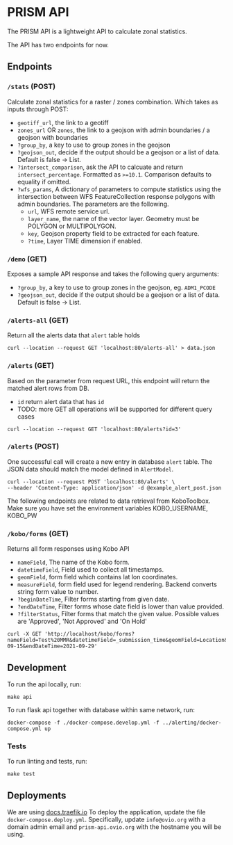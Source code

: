 # PRISM API

The PRISM API is a lightweight API to calculate zonal statistics.

The API has two endpoints for now.

## Endpoints

### `/stats` (POST)

Calculate zonal statistics for a raster / zones combination. Which takes as inputs through POST:

- `geotiff_url`, the link to a geotiff
- `zones_url` OR `zones`, the link to a geojson with admin boundaries / a geojson with boundaries
- `?group_by`, a key to use to group zones in the geojson
- `?geojson_out`, decide if the output should be a geojson or a list of data. Default is false -> List.
- `?intersect_comparison`, ask the API to calcuate and return `intersect_percentage`. Formatted as `>=10.1`. Comparison defaults to equality if omitted.
- `?wfs_params`, A dictionary of parameters to compute statistics using the intersection between WFS FeatureCollection response polygons with admin boundaries. The parameters are the following.
  - `url`, WFS remote service url.
  - `layer_name`, the name of the vector layer. Geometry must be POLYGON or MULTIPOLYGON.
  - `key`, Geojson property field to be extracted for each feature.
  - `?time`, Layer TIME dimension if enabled.

### `/demo` (GET)

Exposes a sample API response and takes the following query arguments:

- `?group_by`, a key to use to group zones in the geojson, eg. `ADM1_PCODE`
- `?geojson_out`, decide if the output should be a geojson or a list of data. Default is false -> List.

### `/alerts-all` (GET)

Return all the alerts data that `alert` table holds

```
curl --location --request GET 'localhost:80/alerts-all' > data.json
```

### `/alerts` (GET)

Based on the parameter from request URL, this endpoint will return the matched
alert rows from DB.

- `id` return alert data that has `id`
- TODO: more GET all operations will be supported for different query cases

```
curl --location --request GET 'localhost:80/alerts?id=3'
```

### `/alerts` (POST)

One successful call will create a new entry in database `alert` table. The JSON
data should match the model defined in `AlertModel`.

```
curl --location --request POST 'localhost:80/alerts' \
--header 'Content-Type: application/json' -d @example_alert_post.json
```

The following endpoints are related to data retrieval from KoboToolbox. Make sure
you have set the environment variables KOBO_USERNAME, KOBO_PW

### `/kobo/forms` (GET)

Returns all form responses using Kobo API

- `nameField`, The name of the Kobo form.
- `datetimeField`, Field used to collect all timestamps.
- `geomField`, form field which contains lat lon coordinates.
- `measureField`, form field used for legend rendering. Backend converts string form value to number.
- `?beginDateTime`, Filter forms starting from given date.
- `?endDateTime`, Filter forms whose date field is lower than value provided.
- `?filterStatus`, Filter forms that match the given value. Possible values are 'Approved', 'Not Approved' and 'On Hold'

```
curl -X GET 'http://localhost/kobo/forms?nameField=Test%20MMR&datetimeField=_submission_time&geomField=Location&measureField=The_number&beginDateTime=2021-09-15&endDateTime=2021-09-29'
```

## Development

To run the api locally, run:

```
make api
```

To run flask api together with database within same network, run:

```
docker-compose -f ./docker-compose.develop.yml -f ../alerting/docker-compose.yml up
```

### Tests

To run linting and tests, run:

```
make test
```

## Deployments

We are using [docs.traefik.io](https://docs.traefik.io/)
To deploy the application, update the file `docker-compose.deploy.yml`.
Specifically, update `info@ovio.org` with a domain admin email and `prism-api.ovio.org` with the hostname you will be using.
